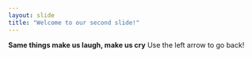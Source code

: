 ```yaml
---
layout: slide
title: "Welcome to our second slide!"
---
```

**Same things make us laugh, make us cry**
Use the left arrow to go back!
